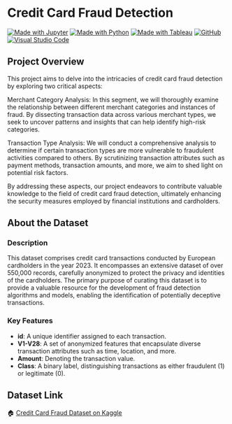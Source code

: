 # Credit Card Fraud Detection

[![Made with Jupyter](https://img.shields.io/badge/Made%20with-Jupyter-orange?style=for-the-badge)](https://jupyter.org/)
[![Made with Python](https://img.shields.io/badge/Made%20with-Python-blue?style=for-the-badge)](https://www.python.org/)
[![Made with Tableau](https://img.shields.io/badge/Made%20with-Tableau-orange?style=for-the-badge)](https://creativecommons.org/publicdomain/zero/1.0/)
[![GitHub](https://img.shields.io/badge/GitHub-Repo-blue?style=for-the-badge)](https://github.com/fursuf1/Credit-Card-Fraud-Detection)
[![Visual Studio Code](https://img.shields.io/badge/Editor-Visual%20Studio%20Code-blue?style=for-the-badge)](https://code.visualstudio.com/)

## Project Overview

This project aims to delve into the intricacies of credit card fraud detection by exploring two critical aspects:

Merchant Category Analysis: In this segment, we will thoroughly examine the relationship between different merchant categories and instances of fraud. By dissecting transaction data across various merchant types, we seek to uncover patterns and insights that can help identify high-risk categories.

Transaction Type Analysis: We will conduct a comprehensive analysis to determine if certain transaction types are more vulnerable to fraudulent activities compared to others. By scrutinizing transaction attributes such as payment methods, transaction amounts, and more, we aim to shed light on potential risk factors.

By addressing these aspects, our project endeavors to contribute valuable knowledge to the field of credit card fraud detection, ultimately enhancing the security measures employed by financial institutions and cardholders.

## About the Dataset

### Description

This dataset comprises credit card transactions conducted by European cardholders in the year 2023. It encompasses an extensive dataset of over 550,000 records, carefully anonymized to protect the privacy and identities of the cardholders. The primary purpose of curating this dataset is to provide a valuable resource for the development of fraud detection algorithms and models, enabling the identification of potentially deceptive transactions.

### Key Features

- **id**: A unique identifier assigned to each transaction.
- **V1-V28**: A set of anonymized features that encapsulate diverse transaction attributes such as time, location, and more.
- **Amount**: Denoting the transaction value.
- **Class**: A binary label, distinguishing transactions as either fraudulent (1) or legitimate (0).


## Dataset Link

🏠 [Credit Card Fraud Dataset on Kaggle](https://www.kaggle.com/datasets/nelgiriyewithana/credit-card-fraud-detection-dataset-2023)


